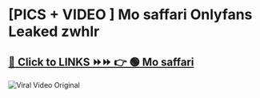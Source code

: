 
 # [PICS + VIDEO ] Mo saffari Onlyfans Leaked zwhlr

## <h2><a href="https://clipsfans.com/Mo_saffari&ref=git">🔗 Click to LINKS ⏩⏩ 👉 🟢 Mo saffari </a></h2>

<a href="https://clipsfans.com/Mo_saffari&ref=git" rel="nofollow" data-target="animated-image.originalLink"><img src="https://i.ibb.co.com/xMMVF88/686577567.gif" alt="Viral Video Original" style="max-width: 100%; display: inline-block;" data-target="animated-image.originalImage"></a>

